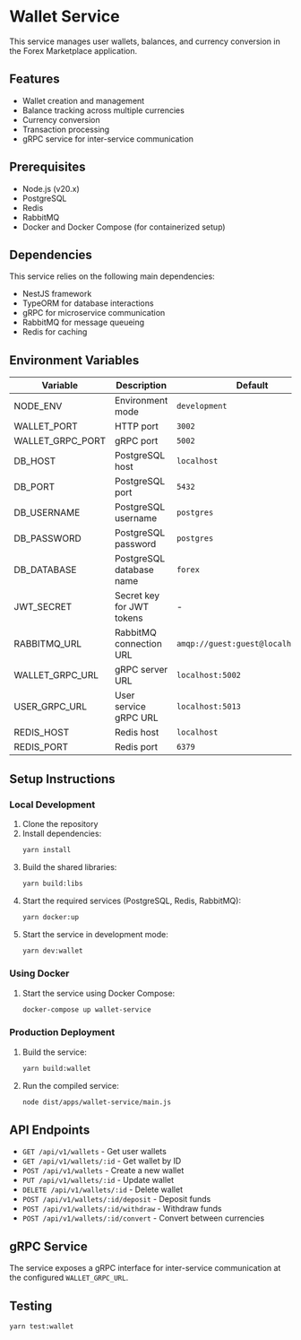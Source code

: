 # Wallet Service

This service manages user wallets, balances, and currency conversion in the Forex Marketplace application.

## Features

- Wallet creation and management
- Balance tracking across multiple currencies
- Currency conversion
- Transaction processing
- gRPC service for inter-service communication

## Prerequisites

- Node.js (v20.x)
- PostgreSQL
- Redis
- RabbitMQ
- Docker and Docker Compose (for containerized setup)

## Dependencies

This service relies on the following main dependencies:

- NestJS framework
- TypeORM for database interactions
- gRPC for microservice communication
- RabbitMQ for message queueing
- Redis for caching

## Environment Variables

| Variable          | Description               | Default                             |
| ----------------- | ------------------------- | ----------------------------------- |
| NODE_ENV          | Environment mode          | `development`                       |
| WALLET_PORT       | HTTP port                 | `3002`                              |
| WALLET_GRPC_PORT  | gRPC port                 | `5002`                              |
| DB_HOST           | PostgreSQL host           | `localhost`                         |
| DB_PORT           | PostgreSQL port           | `5432`                              |
| DB_USERNAME       | PostgreSQL username       | `postgres`                          |
| DB_PASSWORD       | PostgreSQL password       | `postgres`                          |
| DB_DATABASE       | PostgreSQL database name  | `forex`                             |
| JWT_SECRET        | Secret key for JWT tokens | -                                   |
| RABBITMQ_URL      | RabbitMQ connection URL   | `amqp://guest:guest@localhost:5672` |
| WALLET_GRPC_URL   | gRPC server URL           | `localhost:5002`                    |
| USER_GRPC_URL     | User service gRPC URL     | `localhost:5013`                    |
| REDIS_HOST        | Redis host                | `localhost`                         |
| REDIS_PORT        | Redis port                | `6379`                              |

## Setup Instructions

### Local Development

1. Clone the repository
2. Install dependencies:
   ```bash
   yarn install
   ```
3. Build the shared libraries:
   ```bash
   yarn build:libs
   ```
4. Start the required services (PostgreSQL, Redis, RabbitMQ):
   ```bash
   yarn docker:up
   ```
5. Start the service in development mode:
   ```bash
   yarn dev:wallet
   ```

### Using Docker

1. Start the service using Docker Compose:
   ```bash
   docker-compose up wallet-service
   ```

### Production Deployment

1. Build the service:
   ```bash
   yarn build:wallet
   ```
2. Run the compiled service:
   ```bash
   node dist/apps/wallet-service/main.js
   ```

## API Endpoints

- `GET /api/v1/wallets` - Get user wallets
- `GET /api/v1/wallets/:id` - Get wallet by ID
- `POST /api/v1/wallets` - Create a new wallet
- `PUT /api/v1/wallets/:id` - Update wallet
- `DELETE /api/v1/wallets/:id` - Delete wallet
- `POST /api/v1/wallets/:id/deposit` - Deposit funds
- `POST /api/v1/wallets/:id/withdraw` - Withdraw funds
- `POST /api/v1/wallets/:id/convert` - Convert between currencies

## gRPC Service

The service exposes a gRPC interface for inter-service communication at the configured `WALLET_GRPC_URL`.

## Testing

```bash
yarn test:wallet
```
